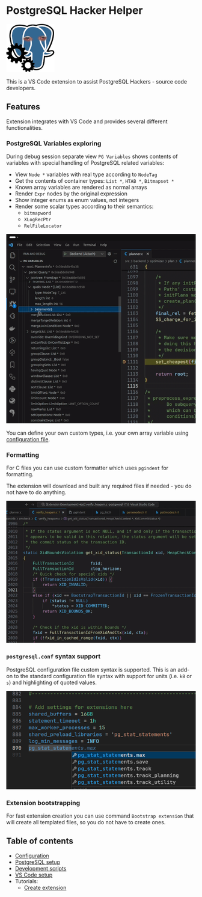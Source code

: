 # PostgreSQL Hacker Helper

![Logo](./img/logo.png)

This is a VS Code extension to assist PostgreSQL Hackers - source code developers.

## Features

Extension integrates with VS Code and provides several different functionalities.

### PostgreSQL Variables exploring

During debug session separate view `PG Variables` shows contents of variables with special handling of PostgreSQL related variables:

- View `Node *` variables with real type according to `NodeTag`
- Get the contents of container types: `List *`, `HTAB *`, `Bitmapset *`
- Known array variables are rendered as normal arrays
- Render `Expr` nodes by the original expression
- Show integer enums as enum values, not integers
- Render some scalar types according to their semantics:
    - `bitmapword`
    - `XLogRecPtr`
    - `RelFileLocator`
  
![Variables view](./img/overview.gif)

You can define your own custom types, i.e. your own array variable using [configuration file](./configuration.md).

### Formatting

For C files you can use custom formatter which uses `pgindent` for formatting.

The extension will download and built any required files if needed - you do not have to do anything.

![Example formatting](./img/formatter-work.gif)

### `postgresql.conf` syntax support

PostgreSQL configuration file custom syntax is supported.
This is an add-on to the standard configuration file syntax with support for units (i.e. `kB` or `s`) and highlighting of quoted values.

![Syntax example](./img/pgconf_syntax.png)

### Extension bootstrapping

For fast extension creation you can use command `Bootstrap extension` that will create all templated files, so you do not have to create ones.

## Table of contents

- [Configuration](./configuration.md)
- [PostgreSQL setup](./postgresql_setup.md)
- [Development scripts](./dev_scripts.md)
- [VS Code setup](./vscode_setup.md)
- Tutorials:
    - [Create extension](./create_extension.md)
